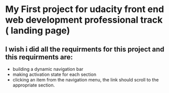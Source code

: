 # My First project for udacity front end web development professional track ( landing page)

## I wish i did all the requirments for this project and this requirments are:

- building a dynamic navigation bar
- making activation state for each section
- clicking an item from the navigation menu, the link should scroll to the appropriate section.
